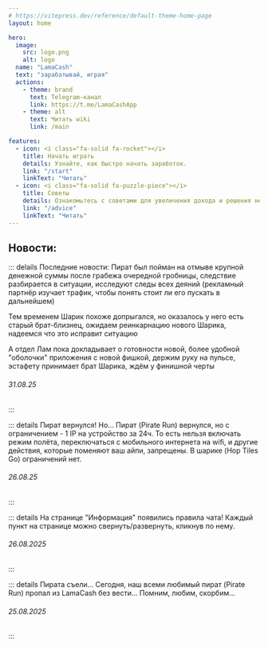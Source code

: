 ```yaml
---
# https://vitepress.dev/reference/default-theme-home-page
layout: home

hero:
  image:
    src: logo.png
    alt: logo
  name: "LamaCash"
  text: "зарабатывай, играя"
  actions:
    - theme: brand
      text: Telegram-канал
      link: https://t.me/LamaCashApp
    - theme: alt
      text: Читать wiki
      link: /main

features:
  - icon: <i class="fa-solid fa-rocket"></i>
    title: Начать играть
    details: Узнайте, как быстро начать заработок.
    link: "/start"
    linkText: "Читать"
  - icon: <i class="fa-solid fa-puzzle-piece"></i>
    title: Советы
    details: Ознакомьтесь с советами для увеличения дохода и решения неполадок.
    link: "/advice"
    linkText: "Читать"
---
```


## Новости:

::: delails Последние новости:
Пират был пойман на отмыве крупной денежной суммы после грабежа очередной гробницы, следствие разбирается в ситуации, исследуют следы всех деяний (рекламный партнёр изучает трафик, чтобы понять стоит ли его пускать в дальнейшем)

Тем временем Шарик похоже допрыгался, но оказалось у него есть старый брат-близнец, ожидаем реинкарнацию нового Шарика, надеемся что это исправит ситуацию

А отдел Лам пока докладывает о готовности новой, более удобной "оболочки" приложения с новой фишкой, держим руку на пульсе, эстафету принимает брат Шарика, ждём у финишной черты

###### 31.08.25
:::

::: details Пират вернулся! Но...
Пират (Pirate Run) вернулся, но с ограничением - 1 IP на устройство за 24ч.
То есть нельзя включать режим полёта, переключаться с мобильного интернета на wifi, и другие действия, которые поменяют ваш айпи, запрещены. В шарике (Hop Tiles Go) ограничений нет.
###### 26.08.25
:::

::: details На странице "Информация" появились правила чата!
Каждый пункт на странице можно свернуть/развернуть, кликнув по нему.
###### 26.08.2025
:::

::: details Пирата съели...
Сегодня, наш всеми любимый пират (Pirate Run) пропал из LamaCash без вести...
Помним, любим, скорбим...
###### 25.08.2025
:::
